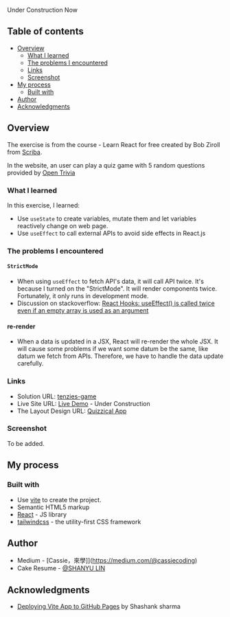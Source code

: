Under Construction Now

## Table of contents

- [Overview](#overview)
  - [What I learned](#what-i-learned)
  - [The problems I encountered](#the-problems-i-encountered)
  - [Links](#links)
  - [Screenshot](#screenshot)
- [My process](#my-process)
  - [Built with](#built-with)
- [Author](#author)
- [Acknowledgments](#acknowledgments)

## Overview
The exercise is from the course - Learn React for free created by Bob Ziroll from [Scriba](https://scrimba.com/).

In the website, an user can play a quiz game with 5 random questions provided by [Open Trivia](https://opentdb.com/)

### What I learned
In this exercise, I learned:
- Use `useState` to create variables, mutate them and let variables reactively change on web page.
- Use `useEffect` to call external APIs to avoid side effects in React.js

### The problems I encountered
#### `StrictMode`
- When using `useEffect` to fetch API's data, it will call API twice. It's because I turned on the "StrictMode". It will render components twice. Fortunately, it only runs in development mode.
- Discussion on stackoverflow: [React Hooks: useEffect() is called twice even if an empty array is used as an argument](https://stackoverflow.com/questions/60618844/react-hooks-useeffect-is-called-twice-even-if-an-empty-array-is-used-as-an-ar)

#### re-render
- When a data is updated in a JSX, React will re-render the whole JSX. It will cause some problems if we want some datum be the same, like datum we fetch from APIs. Therefore, we have to handle the data update carefully.

### Links
- Solution URL: [tenzies-game](https://github.com/12cassie34/quizzical)
- Live Site URL: [Live Demo](#) - Under Construction
- The Layout Design URL: [Quizzical App](https://www.figma.com/file/E9S5iPcm10f0RIHK8mCqKL/Quizzical-App?node-id=0%3A1)

### Screenshot
To be added.


## My process

### Built with

- Use [vite](https://vitejs.dev/) to create the project. 
- Semantic HTML5 markup
- [React](https://reactjs.org/) - JS library
- [tailwindcss](https://tailwindcss.com/) - the utility-first CSS framework

## Author

- Medium - [Cassie，來學]](https://medium.com/@cassiecoding)
- Cake Resume - [@SHANYU LIN](https://www.cakeresume.com/me/shanyu-lin)

## Acknowledgments
- [Deploying Vite App to GitHub Pages](https://dev.to/shashannkbawa/deploying-vite-app-to-github-pages-3ane) by Shashank sharma
